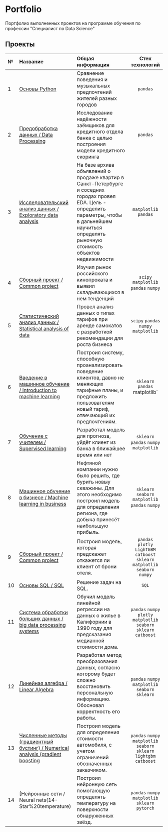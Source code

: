 # Portfolio

Портфолио выполненных проектов на программе обучения по профессии "Специалист по Data Science"


## Проекты

|№| Название | Общая информация | Стек технологий |
|:---|:-------------------|:----------------------------------------------------------|:-----------:|
|1   |[Основы Python](01-Music%20cities)|Сравнение поведения и музыкальных предпочтений жителей разных городов|`pandas`|
|2   |[Предобработка данных / Data Processing](02-Reliability)|Исследование надёжности заёмщиков для кредитного отдела банка с целью построения модели кредитного скоринга| `pandas` |
|3   |[Исследовательский анализ данных / Exploratory data analysis](03-Realty)|На базе архива объявлений о продаже квартир в Санкт-Петербурге и соседних городах провел EDA. Цель - определить параметры, чтобы в дальнейшем научиться определять рыночную стоимость объектов недвижимости|`matplotlib` `pandas`|
|4   |[Сборный проект / Common project](04-Movies)|Изучил рынок российского кинопроката и выявил складывающихся в нем тенденций|`scipy` `matplotlib` `pandas` `numpy` |
|5   |[Статистический анализ данных / Statistical analysis of data](05-Scooters)|Провел анализ данных о типах тарифов при аренде самокатов с разработкой рекомендации для роста бизнеса|`scipy` `pandas` `numpy` `matplotlib`|
|6   |[Введение в машинное обучение / Introduction to machine learning](06-Mobile)| Построил систему, способную проанализировать поведение клиентов, давно не меняющих тарифные планы, и предложить пользователям новый тариф, отвечающий их предпочтениям.|`sklearn` `pandas`  matplotlib`|
|7   |[Обучение с учителем / Supervised learning](07-Bank%20clients)|Разработал модель для прогноза, уйдёт клиент из банка в ближайшее время или нет|`sklearn` `pandas` `numpy` `matplotlib`|
|8   |[Машинное обучение в бизнесе / Machine learning in business](08-Oil%20location)|Нефтяной компании нужно было решить, где бурить новыу скважины. Для этого необходимо построил модель для определения региона, где добыча принесёт наибольшую прибыль.|`sklearn` `seaborn` `matplotlib` `pandas` `numpy`|
|9   |[Сборный проект / Common project](09-Hotel%20clients)|Построил модель, которая предскажет откажется ли клиент от брони отеля.|`pandas` `plotly` `LightGBM` `catboost` `sklearn` `matplotlib` `seaborn` `numpy`|
|10  |[Основы SQL / SQL](10-SQL1)|Решение задач на SQL.|`SQL`|
|11  |[Система обработки больших данных / big data processing systems](11-Cost%20realty)|Обучил модель линейной регрессии на данных о жилье в Калифорнии в 1990 году для предсказания медианной стоимости дома.|`pandas` `numpy` `plotly` `matplotlib` `seaborn` `sklearn` `catboost`|
|12  |[Линейная алгебра / Linear Algebra](12-Data%20Protection)|Разработал метод преобразования данных, согласно которому будет сложно восстановить персональную информацию. Обосновал корректность его работы.|`pandas` `numpy`  `matplotlib` `seaborn` `sklearn`|
|13  |[Численные методы (градиентный бустинг) / Numerical analysis (gradient boosting](13-Car%20cost)|Построил модель для определения стоимости автомобиля, с учетом ограничений обозначенных заказчиком.|`pandas` `numpy`  `matplotlib` `seaborn` `sklearn` `lightgbm` `catboost`|
|14  |[Нейронные сети / Neural nets(14-Star%20temperature)|Построил нейронную сеть помогающую определять температуру на поверхности обнаруженных звёзд.|`pandas` `numpy`  `matplotlib`  `sklearn` `pytorch`|












